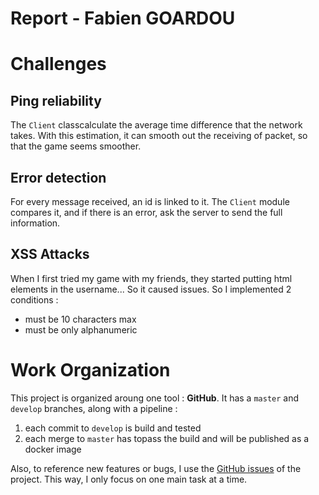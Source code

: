 Report - Fabien GOARDOU
===

# Challenges

## Ping reliability
The `Client` classcalculate the average time difference that the network takes. With  this estimation, it can smooth out the receiving of packet, so that the game seems smoother.

## Error detection
For every message received, an id is linked to it. The `Client` module compares it, and if there is an error, ask the server to send the full information.

## XSS Attacks
When I first tried my game with my friends, they started putting html elements in the username... So it caused issues. So I implemented 2 conditions :
- must be 10 characters max
- must be only alphanumeric

# Work Organization
This project is organized aroung one tool : **GitHub**. It has a `master` and `develop` branches, along with a pipeline :
1. each commit to `develop` is build and tested
2. each merge to `master` has topass the build and will be published as a docker image

Also, to reference new features or bugs, I use the [GitHub issues](https://github.com/Fgdou/sr_project/issues) of the project. This way, I only focus on one main task at a time.